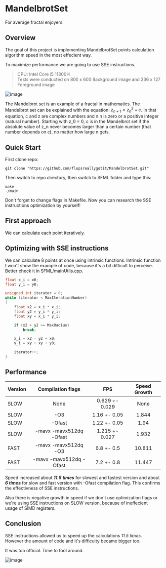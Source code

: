 # MandelbrotSet
For average fractal enjoyers.

## Overview

The goal of this project is implementing MandelbrotSet points calculation algorithm speed in the most effecient way.

To maximize performance we are going to use SSE instructions.

> CPU: Intel Core i5 11300H \
> Tests were conducted on 800 x 600 Background image and 236 x 127 Foreground image

![image](https://user-images.githubusercontent.com/89828695/232138172-817596b2-c1dd-4085-a99c-129c227e5205.png)

The Mandelbrot set is an example of a fractal in mathematics. The Mandelbrot set can be explained with the equation: $z_{n + 1} = z_{n} ^ 2 + c$. In that equation, c and z are complex numbers and n n is zero or a positive integer (natural number). Starting with z_0 = 0, c is in the Mandelbrot set if the absolute value of z_n never becomes larger than a certain number (that number depends on c), no matter how large n gets.

## Quick Start

First clone repo:
```
git clone "https://github.com/flopsreallygotit/MandelbrotSet.git"
```

Then switch to repo directory, then switch to SFML folder and type this:
```
make
./main
```

Don't forget to change flags in Makefile. Now you can research the SSE instructions optimization by yourself!

## First approach

We can calculate each point iteratively.

## Optimizing with SSE instructions

We can calculate 8 points at once using intrinsic functions. Intrinsic function I won't show the example of code, because it's a bit difficult to perceive. Better check it in SFML/mainUtils.cpp.

~~~C++
float x_i = x0;  
float y_i = y0;  

unsigned int iterator = 0;
while (iterator < MaxIterationNumber)
{
    float x2 = x_i * x_i;
    float y2 = y_i * y_i;
    float xy = x_i * y_i;

    if (x2 + y2 >= MaxRadius)
        break;

    x_i = x2 - y2 + x0;
    y_i = xy + xy + y0;

    iterator++;
}
~~~

## Performance

| Version | Compilation flags       | FPS            | Speed Growth |
| ------  | :---------------------: | :------------: | :----------: |
| SLOW    | None                    | 0.629 +- 0.029 | None         |
| SLOW    | -О3                     | 1.16 +- 0.05   | 1.844        |
| SLOW    | -Оfast                  | 1.22 +- 0.05   | 1.94         |
| SLOW    | -mavx -mavx512dq -Оfast | 1.215 +- 0.027 | 1.932        |
| FAST    | -mavx -mavx512dq -О3    | 6.8 +- 0.5     | 10.811       |
| FAST    | -mavx -mavx512dq -Ofast | 7.2 +- 0.8     | 11.447       |

Speed increased about ***11.5 times*** for slowest and fastest version and about ***6 times*** for slow and fast version with -Ofast compilation flag. This confirms the effectivness of SSE instructions.

Also there is negative growth in speed if we don't use optimization flags or we're using SSE instructions on SLOW version, because of ineffecient usage of SIMD registers. 

## Conclusion

SSE instructions allowed us to speed up the calculations *11.5 times*. However the amount of code and it's difficulty became bigger too.

It was too official. Time to fool around.

![image](https://user-images.githubusercontent.com/89828695/230796967-914cdcb5-ee75-4e77-8e00-35b4ebd6235b.png)
